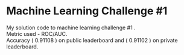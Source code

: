 # Machine Learning Challenge #1 
My solution code to machine learning challenge #1 .</br> Metric used - ROC/AUC. </br>
Accuracy ( 0.91108 ) on public leaderboard and ( 0.91102 ) on private leaderboard.
